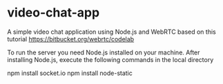 # video-chat-app
A simple video chat application using Node.js and WebRTC based on this tutorial https://bitbucket.org/webrtc/codelab

To run the server you need Node.js installed on your machine.
After installing Node.js, execute  the following commands in the local directory

npm install socket.io
npm install node-static
